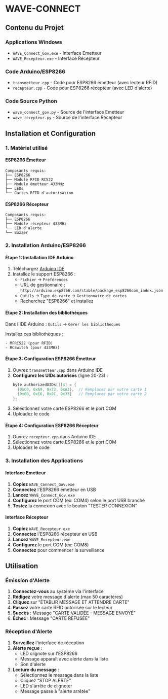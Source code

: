# WAVE-CONNECT 

## Contenu du Projet

### Applications Windows
- `WAVE_Connect_Gov.exe` - Interface Emetteur
- `WAVE_Recepteur.exe` - Interface Récepteur

### Code Arduino/ESP8266
- `transmetteur.cpp` - Code pour ESP8266 émetteur (avec lecteur RFID)
- `recepteur.cpp` - Code pour ESP8266 récepteur (avec LED d'alerte)

### Code Source Python
- `wave_connect_gov.py` - Source de l'interface Emetteur
- `wave_recepteur.py` - Source de l'interface Récepteur

## Installation et Configuration

### 1. Matériel utilisé

#### ESP8266 Émetteur 
```
Composants requis:
├── ESP8266
├── Module RFID RC522
├── Module émetteur 433MHz
├── LEDs 
└── Cartes RFID d'autorisation
```

#### ESP8266 Récepteur 
```
Composants requis:
├── ESP8266
├── Module récepteur 433MHz
└── LED d'alerte 
└── Buzzer
```

### 2. Installation Arduino/ESP8266

#### Étape 1: Installation IDE Arduino
1. Téléchargez [Arduino IDE](https://www.arduino.cc/en/software)
2. Installez le support ESP8266 :
   - `Fichier` → `Préférences`
   - URL de gestionnaire : `http://arduino.esp8266.com/stable/package_esp8266com_index.json`
   - `Outils` → `Type de carte` → `Gestionnaire de cartes`
   - Recherchez "ESP8266" et installez

#### Étape 2: Installation des bibliothèques
Dans l'IDE Arduino : `Outils` → `Gérer les bibliothèques`

Installez ces bibliothèques :
```
- MFRC522 (pour RFID)
- RCSwitch (pour 433MHz)
```

#### Étape 3: Configuration ESP8266 Émetteur
1. Ouvrez `transmetteur.cpp` dans Arduino IDE
2. **Configurez les UIDs autorisés** (ligne 20-23) :
   ```cpp
   byte authorizedUIDs[][4] = {
     {0xC0, 0xA9, 0x72, 0xA3},  // Remplacez par votre carte 1
     {0x0B, 0xE6, 0x8C, 0x33}   // Remplacez par votre carte 2
   };
   ```
3. Sélectionnez votre carte ESP8266 et le port COM
4. Uploadez le code

#### Étape 4: Configuration ESP8266 Récepteur
1. Ouvrez `recepteur.cpp` dans Arduino IDE
2. Sélectionnez votre carte ESP8266 et le port COM
3. Uploadez le code

### 3. Installation des Applications 

#### Interface Emetteur
1. **Copiez** `WAVE_Connect_Gov.exe` 
2. **Connectez** l'ESP8266 émetteur en USB
3. **Lancez** `WAVE_Connect_Gov.exe`
4. **Configurez** le port COM (ex: COM4) selon le port USB branché
5. **Testez** la connexion avec le bouton "TESTER CONNEXION"

#### Interface Récepteur
1. **Copiez** `WAVE_Recepteur.exe` 
2. **Connectez** l'ESP8266 récepteur en USB
3. **Lancez** `WAVE_Recepteur.exe`
4. **Configurez** le port COM (ex: COM8)
5. **Connectez** pour commencer la surveillance

## Utilisation

### Émission d'Alerte
1. **Connectez-vous** au système via l'interface
2. **Rédigez** votre message d'alerte (max 50 caractères)
3. **Cliquez** sur "ÉTABLIR MESSAGE ET ATTENDRE CARTE"
4. **Passez** votre carte RFID autorisée sur le lecteur
5. **Succès** : Message "CARTE VALIDÉE - MESSAGE ENVOYÉ"
6. **Échec** : Message "CARTE REFUSÉE"

### Réception d'Alerte
1. **Surveillez** l'interface de réception
2. **Alerte reçue** :
   - LED clignote sur l'ESP8266
   - Message apparaît avec alerte dans la liste
   - Son d'alerte
3. **Lecture du message** :
   - Sélectionnez le message dans la liste
   - Cliquez "STOP ALERTE"
   - LED s'arrête de clignoter
   - Message passe à "alerte arrêtée"
